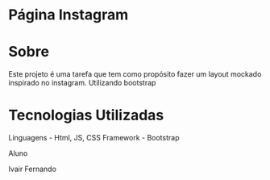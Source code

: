 # Página Instagram

# Sobre

Este projeto é uma tarefa que tem como propósito fazer um layout mockado
inspirado no instagram. Utilizando bootstrap

# Tecnologias Utilizadas

Linguagens - Html, JS, CSS
Framework - Bootstrap

Aluno

Ivair Fernando
